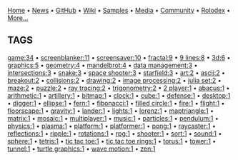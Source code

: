 [Home](https://qb64.com) • [News](../news.md) • [GitHub](../github.md) • [Wiki](../wiki.md) • [Samples](../samples.md) • [Media](../media.md) • [Community](../community.md) • [Rolodex](../rolodex.md) • [More...](../more.md)

## TAGS

[game:34](game.md) • [screenblanker:11](screenblanker.md) • [screensaver:10](screensaver.md) • [fractal:9](fractal.md) • [9 lines:8](9-lines.md) • [3d:6](3d.md) • [graphics:5](graphics.md) • [geometry:4](geometry.md) • [mandelbrot:4](mandelbrot.md) • [data management:3](data-management.md) • [intersections:3](intersections.md) • [snake:3](snake.md) • [space shooter:3](space-shooter.md) • [starfield:3](starfield.md) • [art:2](art.md) • [ascii:2](ascii.md) • [breakout:2](breakout.md) • [collisions:2](collisions.md) • [drawing:2](drawing.md) • [image processing:2](image-processing.md) • [julia set:2](julia-set.md) • [maze:2](maze.md) • [puzzle:2](puzzle.md) • [ray tracing:2](ray-tracing.md) • [trigonometry:2](trigonometry.md) • [2 player:1](2-player.md) • [abacus:1](abacus.md) • [arithmetic:1](arithmetic.md) • [artillery:1](artillery.md) • [bitmap:1](bitmap.md) • [clock:1](clock.md) • [cube:1](cube.md) • [defense:1](defense.md) • [desktop:1](desktop.md) • [digger:1](digger.md) • [ellipse:1](ellipse.md) • [fern:1](fern.md) • [fibonacci:1](fibonacci.md) • [filled circle:1](filled-circle.md) • [fire:1](fire.md) • [flight:1](flight.md) • [floorscape:1](floorscape.md) • [gravity:1](gravity.md) • [lander:1](lander.md) • [lights:1](lights.md) • [lorenz:1](lorenz.md) • [maptriangle:1](maptriangle.md) • [matrix:1](matrix.md) • [mosaic:1](mosaic.md) • [multiplayer:1](multiplayer.md) • [music:1](music.md) • [particles:1](particles.md) • [pendulum:1](pendulum.md) • [physics:1](physics.md) • [plasma:1](plasma.md) • [platform:1](platform.md) • [platformer:1](platformer.md) • [pong:1](pong.md) • [raycaster:1](raycaster.md) • [reflections:1](reflections.md) • [ripple:1](ripple.md) • [rotations:1](rotations.md) • [rpg:1](rpg.md) • [shooter:1](shooter.md) • [sort:1](sort.md) • [sound:1](sound.md) • [sphere:1](sphere.md) • [tetris:1](tetris.md) • [tic tac toe:1](tic-tac-toe.md) • [tic tac toe rings:1](tic-tac-toe-rings.md) • [torus:1](torus.md) • [tower:1](tower.md) • [tunnel:1](tunnel.md) • [turtle graphics:1](turtle-graphics.md) • [wave motion:1](wave-motion.md) • [zen:1](zen.md)